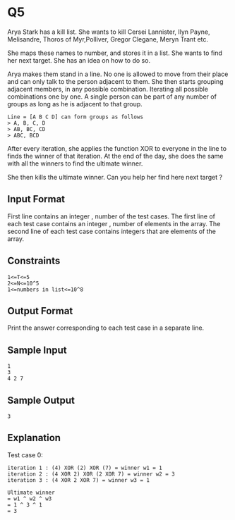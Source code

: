 # Q5

Arya Stark has a kill list. She wants to kill Cersei Lannister, Ilyn Payne, Melisandre, Thoros of Myr,Polliver, Gregor Clegane, Meryn Trant etc. 

She maps these names to number, and stores it in a list. She wants to find her next target. She has an idea on how to do so. 

Arya makes them stand in a line. No one is allowed to move from their place and can only talk to the person adjacent to them. She then starts grouping adjacent members, in any possible combination. Iterating all possible combinations one by one. A single person can be part of any number of groups as long as he is adjacent to that group.
```
Line = [A B C D] can form groups as follows
> A, B, C, D
> AB, BC, CD
> ABC, BCD
```

After every iteration, she applies the function XOR to everyone in the line to finds the winner of that iteration. At the end of the day, she does the same with all the winners to find the ultimate winner.

She then kills the ultimate winner.
Can you help her find here next target ?

## Input Format
First line contains an integer , number of the test cases. 
The first line of each test case contains an integer , number of elements in the array. 
The second line of each test case contains  integers that are elements of the array.

## Constraints
```
1<=T<=5
2<=N<=10^5
1<=numbers in list<=10^8
```

## Output Format
Print the answer corresponding to each test case in a separate line.

## Sample Input 
```
1
3
4 2 7
```
## Sample Output
```
3
```
## Explanation 

Test case 0: 
```
iteration 1 : (4) XOR (2) XOR (7) = winner w1 = 1
iteration 2 : (4 XOR 2) XOR (2 XOR 7) = winner w2 = 3
iteration 3 : (4 XOR 2 XOR 7) = winner w3 = 1

Ultimate winner 
= w1 ^ w2 ^ w3 
= 1 ^ 3 ^ 1 
= 3
```
